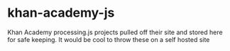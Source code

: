 # khan-academy-js
Khan Academy processing.js projects pulled off their site and stored here for safe keeping.  It would be cool to throw these on a self hosted site
